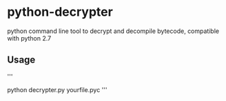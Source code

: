 python-decrypter
================

python command line tool to decrypt and decompile bytecode, compatible with python 2.7


## Usage

'''

   python decrypter.py yourfile.pyc
'''
